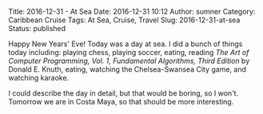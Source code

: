 Title: 2016-12-31 - At Sea
Date: 2016-12-31 10:12
Author: sumner
Category: Caribbean Cruise
Tags: At Sea, Cruise, Travel
Slug: 2016-12-31-at-sea
Status: published

Happy New Years' Eve! Today was a day at sea. I did a bunch of things
today including: playing chess, playing soccer, eating, reading *The Art
of Computer Programming, Vol. 1, Fundamental Algorithms, Third Edition*
by Donald E. Knuth, eating, watching the Chelsea-Swansea City game, and
watching karaoke.

I could describe the day in detail, but that would be boring, so I
won't. Tomorrow we are in Costa Maya, so that should be more
interesting.
